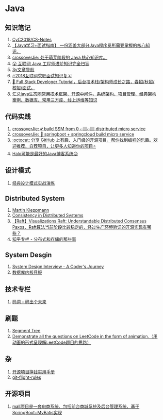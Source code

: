 # Java

## 知识笔记
  1. [CyC2018/CS-Notes](https://github.com/CyC2018/CS-Notes)</br>
  2. [【Java学习+面试指南】 一份涵盖大部分Java程序员所需要掌握的核心知识。](https://github.com/Snailclimb/JavaGuide)</br>
  3. [crossoverJie: 处于萌芽阶段的 Java 核心知识库。](https://github.com/crossoverJie/JCSprout)</br>
  4. [😮 互联网 Java 工程师进阶知识完全扫盲](https://github.com/doocs/advanced-java)
  5. [3y文章导航](https://github.com/ZhongFuCheng3y/3y)
  6. [🔥2018互联网求职面试知识复习](https://github.com/it-interview/EasyJob)
  7. [🚀 Full Stack Developer Tutorial，后台技术栈/架构师成长之路，春招/秋招/校招/面试。](https://github.com/frank-lam/fullstack-tutorial)
  8. [汇总java生态圈常用技术框架、开源中间件，系统架构、项目管理、经典架构案例、数据库、常用三方库、线上运维等知识](https://github.com/aalansehaiyang/technology-talk)


## 代码实践
  1. [crossoverJie: 💕 build SSM from 0 👉🏽👉🏽 distributed micro service](https://github.com/crossoverJie/SSM)
  2. [crossoverJie: 👬 springboot + springcloud build micro service](https://github.com/crossoverJie/springboot-cloud)
  3. [:octocat: 分享 GitHub 上有趣、入门级的开源项目，帮你找到编程的乐趣。欢迎推荐、自荐项目，让更多人知道你的项目⭐️](https://github.com/521xueweihan/HelloGitHub)
  4. [Halo可能是最好的Java博客系统😉](https://github.com/ruibaby/halo)


## 设计模式
  1. [经典设计模式实战演练](https://gitbook.cn/gitchat/column/5b1e3647294fb04d7c22b783#catalog)</br>
  

## Distributed System
  1. [Martin Kleppmann](martin.kleppmann.com)
  2. [Consistency in Distributed Systems](https://mwhittaker.github.io/consistency_in_distributed_systems/)</br>
  3. [【Raft】Visualizations Raft: Understandable Distributed Consensus](http://thesecretlivesofdata.com/raft/)</br>
     [Paxos、Raft算法当前阶段比较稳定的，经过生产环境验证的开源实现有哪些？](https://www.zhihu.com/question/53344734)
  4. [知乎专栏 - 分布式和存储的那些事](https://zhuanlan.zhihu.com/distributed-storage)
  
## System Desgin 
  1. [System Design Interview - A Coder's Journey](http://www.acodersjourney.com/tag/system-design-interviews/)
  2. [数据库内核月报](http://mysql.taobao.org/monthly/)

## 技术专栏
  1. [码洞 - 码出个未来](https://zhuanlan.zhihu.com/codehole)

## 刷题
  1. [Segment Tree](https://jackalsin.gitbooks.io/algorithm/content/Topic/segment-tree.html)
  2. [Demonstrate all the questions on LeetCode in the form of animation.（用动画的形式呈现解LeetCode题目的思路）](https://github.com/MisterBooo/LeetCodeAnimation)

## 杂
  1. [开源项目挣钱实用手册](https://github.com/wizicer/FinancialSupportForOpenSource)
  2. [git-flight-rules](https://github.com/k88hudson/git-flight-rules)

## 开源项目
  1. [mall项目是一套电商系统，包括前台商城系统及后台管理系统，基于SpringBoot+MyBatis实现](https://github.com/macrozheng/mall)
